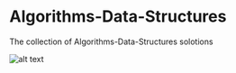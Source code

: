 # Algorithms-Data-Structures

The collection of Algorithms-Data-Structures solotions

![alt text](https://blog.benoitvallon.com/img/2016-02-15-the-graph-data-structure/post-the-graph-data-structure.jpg)
